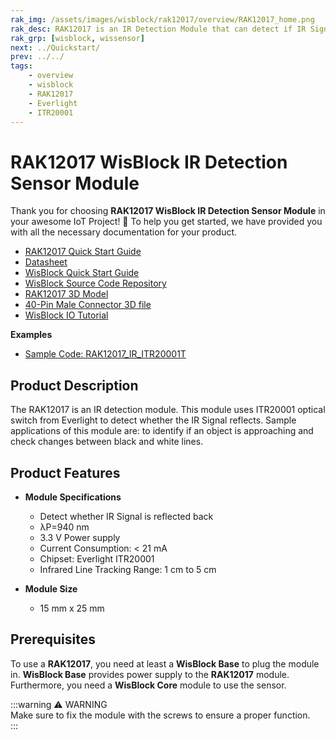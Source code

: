 ```yaml
---
rak_img: /assets/images/wisblock/rak12017/overview/RAK12017_home.png
rak_desc: RAK12017 is an IR Detection Module that can detect if IR Signal is reflected back.
rak_grp: [wisblock, wissensor]
next: ../Quickstart/
prev: ../../
tags:
    - overview
    - wisblock
    - RAK12017
    - Everlight
    - ITR20001
---
```



# RAK12017 WisBlock IR Detection Sensor Module

Thank you for choosing **RAK12017 WisBlock IR Detection Sensor Module** in your awesome IoT Project! 🎉 To help you get started, we have provided you with all the necessary documentation for your product.

* [RAK12017 Quick Start Guide](../Quickstart/)
* [Datasheet](../Datasheet/)
* <a href="../../Quickstart/" target="_blank">WisBlock Quick Start Guide</a>
* [WisBlock Source Code Repository](https://github.com/RAKWireless/WisBlock/)
* [RAK12017 3D Model](https://downloads.rakwireless.com/3D_File/WisBlock/3D_RAK12017.stp)
* [40-Pin Male Connector 3D file](https://downloads.rakwireless.com/3D_File/Accessory/WisConnector/M40S1003K6M.stp)
* [WisBlock IO Tutorial](https://docs.rakwireless.com/Knowledge-Hub/Learn/WisBlock-IO-Tutorial/)

**Examples**

* [Sample Code: RAK12017_IR_ITR20001T](https://github.com/RAKWireless/WisBlock/tree/master/examples/common/IO/RAK12017_IR_ITR20001T)

## Product Description

The RAK12017 is an IR detection module. This module uses ITR20001 optical switch from Everlight to detect whether the IR Signal reflects. Sample applications of this module are: to identify if an object is approaching and check changes between black and white lines. 


## Product Features

* **Module Specifications**
    * Detect whether IR Signal is reflected back
    * λP=940&nbsp;nm
    * 3.3&nbsp;V Power supply
    * Current Consumption: < 21&nbsp;mA
    * Chipset: Everlight ITR20001
    * Infrared Line Tracking Range: 1&nbsp;cm to 5&nbsp;cm

* **Module Size**
    * 15&nbsp;mm x 25&nbsp;mm

## Prerequisites

To use a **RAK12017**, you need at least a **WisBlock Base** to plug the module in. **WisBlock Base** provides power supply to the **RAK12017** module. Furthermore, you need a **WisBlock Core** module to use the sensor.

:::warning ⚠️ WARNING    
Make sure to fix the module with the screws to ensure a proper function.    
:::